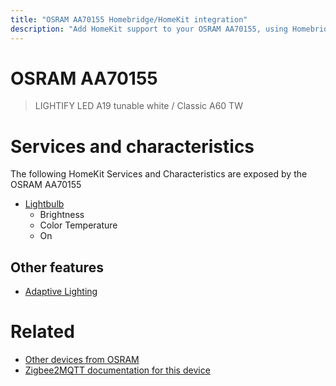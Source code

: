 ```yaml
---
title: "OSRAM AA70155 Homebridge/HomeKit integration"
description: "Add HomeKit support to your OSRAM AA70155, using Homebridge, Zigbee2MQTT and homebridge-z2m."
---
```

<!---
This file has been GENERATED using src/docgen/docgen.ts
DO NOT EDIT THIS FILE MANUALLY!
-->
# OSRAM AA70155
> LIGHTIFY LED A19 tunable white / Classic A60 TW


# Services and characteristics
The following HomeKit Services and Characteristics are exposed by
the OSRAM AA70155

* [Lightbulb](../../light.md)
  * Brightness
  * Color Temperature
  * On

## Other features
* [Adaptive Lighting](../../light.md)

# Related
* [Other devices from OSRAM](../index.md#osram)
* [Zigbee2MQTT documentation for this device](https://www.zigbee2mqtt.io/devices/AA70155.html)